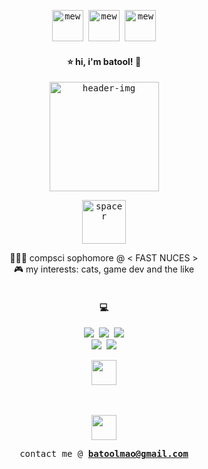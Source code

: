 <p align="center">
  <samp>
    <img src="https://github.com/user-attachments/assets/e5e94a49-0ad0-4052-aaa9-d8717228e358" alt="mew" width="50">
    <img src="https://github.com/user-attachments/assets/7281806e-671a-419a-8fc3-be3001d02a36" alt="mew" width="50">
    <img src="https://github.com/user-attachments/assets/6eac4a7c-2695-4f64-88dd-d93a3562da85" alt="mew" width="50">
  </samp>
</p>

<p align="center">
  <samp>
    <h4 align="center"> ⭐ hi, i'm batool! 🍥 </h4>
  </samp>
</p>

<p align="center">
  <samp>
    <img src="https://github.com/user-attachments/assets/6b40a9cb-0036-471e-90ba-ff89adf9d61c" alt="header-img" width="175">
  </samp>
</p>

<p align="center">
  <samp>
    <img src="https://github.com/user-attachments/assets/536b08b9-fd5d-4c98-ad79-2d74bfae5c43" alt="spacer" width="70">
  </samp>
</p>

<p align="center">
  <span>
     👩🏻‍🎓 compsci sophomore @ < FAST NUCES ><br/>
     🎮 my interests: cats, game dev and the like
       <br/><br/>
</span>
</p>

<p align="center">
  <samp>
    <h4 align="center">💻</h4>
  </samp>
</p>

<p align="center">
  <samp>
    <img src="https://img.shields.io/badge/c-%2300599C.svg?style=flat&logo=c&logoColor=white">  <img src="https://img.shields.io/badge/c++-%2300599C.svg?style=flat&logo=c%2B%2B&logoColor=white">  <img src="https://img.shields.io/badge/python-3670A0?style=flat&logo=python&logoColor=ffdd54"> <br/> <img src="https://img.shields.io/badge/react-%2320232a.svg?logo=react&logoColor=%2361DAFB">  <img src="https://img.shields.io/badge/javascript-yellow?logo=javascript&logoColor=f5f5f5">
  </samp>
</p>

<p align="center">
  <img src="https://github.com/user-attachments/assets/c5d7d9f1-0901-4673-9bc5-4d6f0afd4a80" width="40">
  <br/><br/><br/>
</p>

<p align="center">
  <img src="https://github.com/b2lie/b2lie/assets/150889376/c3033f6b-d3b2-4b02-812d-2a1966e16264" width="40">
</p>

<p align="center">
  <samp>
    contact me @ <b><a href="mailto:batoolmao@gmail.com">batoolmao@gmail.com</a></b>
  </samp>
</p>

<!---
- 👋 Hi, I’m @b2lie
- 👀 I’m interested in ...
- 🌱 I’m currently learning ...
- 💞️ I’m looking to collaborate on ...
- 📫 How to reach me ...
- 😄 Pronouns: ...
- ⚡ Fun fact: ...


b2lie/b2lie is a ✨ special ✨ repository because its `README.md` (this file) appears on your GitHub profile.
You can click the Preview link to take a look at your changes.
--->
